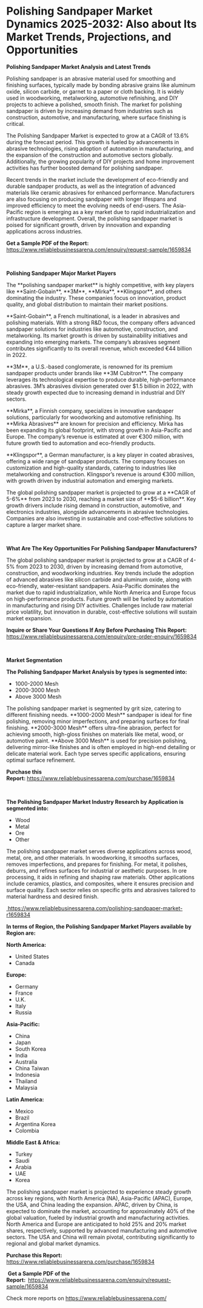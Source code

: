 <p><h1>Polishing Sandpaper Market Dynamics 2025-2032: Also about Its Market Trends, Projections, and Opportunities</h1></p><p><strong>Polishing Sandpaper Market Analysis and Latest Trends</strong></p>
<p><p>Polishing sandpaper is an abrasive material used for smoothing and finishing surfaces, typically made by bonding abrasive grains like aluminum oxide, silicon carbide, or garnet to a paper or cloth backing. It is widely used in woodworking, metalworking, automotive refinishing, and DIY projects to achieve a polished, smooth finish. The market for polishing sandpaper is driven by increasing demand from industries such as construction, automotive, and manufacturing, where surface finishing is critical.</p><p>The Polishing Sandpaper Market is expected to grow at a CAGR of 13.6% during the forecast period. This growth is fueled by advancements in abrasive technologies, rising adoption of automation in manufacturing, and the expansion of the construction and automotive sectors globally. Additionally, the growing popularity of DIY projects and home improvement activities has further boosted demand for polishing sandpaper.</p><p>Recent trends in the market include the development of eco-friendly and durable sandpaper products, as well as the integration of advanced materials like ceramic abrasives for enhanced performance. Manufacturers are also focusing on producing sandpaper with longer lifespans and improved efficiency to meet the evolving needs of end-users. The Asia-Pacific region is emerging as a key market due to rapid industrialization and infrastructure development. Overall, the polishing sandpaper market is poised for significant growth, driven by innovation and expanding applications across industries.</p></p>
<p><strong>Get a Sample PDF of the Report:&nbsp;</strong> <a href="https://www.reliablebusinessarena.com/enquiry/request-sample/1659834?utm_campaign=2208&utm_medium=2&utm_source=Github&utm_content=ia&utm_term=26012025&utm_id=polishing-sandpaper">https://www.reliablebusinessarena.com/enquiry/request-sample/1659834</a></p>
<p>&nbsp;</p>
<p><strong>Polishing Sandpaper Major Market Players</strong></p>
<p><p>The **polishing sandpaper market** is highly competitive, with key players like **Saint-Gobain**, **3M**, **Mirka**, **Klingspor**, and others dominating the industry. These companies focus on innovation, product quality, and global distribution to maintain their market positions.</p><p>**Saint-Gobain**, a French multinational, is a leader in abrasives and polishing materials. With a strong R&D focus, the company offers advanced sandpaper solutions for industries like automotive, construction, and metalworking. Its market growth is driven by sustainability initiatives and expanding into emerging markets. The company’s abrasives segment contributes significantly to its overall revenue, which exceeded €44 billion in 2022.</p><p>**3M**, a U.S.-based conglomerate, is renowned for its premium sandpaper products under brands like **3M Cubitron**. The company leverages its technological expertise to produce durable, high-performance abrasives. 3M’s abrasives division generated over $1.5 billion in 2022, with steady growth expected due to increasing demand in industrial and DIY sectors.</p><p>**Mirka**, a Finnish company, specializes in innovative sandpaper solutions, particularly for woodworking and automotive refinishing. Its **Mirka Abrasives** are known for precision and efficiency. Mirka has been expanding its global footprint, with strong growth in Asia-Pacific and Europe. The company’s revenue is estimated at over €300 million, with future growth tied to automation and eco-friendly products.</p><p>**Klingspor**, a German manufacturer, is a key player in coated abrasives, offering a wide range of sandpaper products. The company focuses on customization and high-quality standards, catering to industries like metalworking and construction. Klingspor’s revenue is around €300 million, with growth driven by industrial automation and emerging markets.</p><p>The global polishing sandpaper market is projected to grow at a **CAGR of 5-6%** from 2023 to 2030, reaching a market size of **$5-6 billion**. Key growth drivers include rising demand in construction, automotive, and electronics industries, alongside advancements in abrasive technologies. Companies are also investing in sustainable and cost-effective solutions to capture a larger market share.</p></p>
<p>&nbsp;</p>
<p><strong>What Are The Key Opportunities For Polishing Sandpaper Manufacturers?</strong></p>
<p><p>The global polishing sandpaper market is projected to grow at a CAGR of 4-5% from 2023 to 2030, driven by increasing demand from automotive, construction, and woodworking industries. Key trends include the adoption of advanced abrasives like silicon carbide and aluminum oxide, along with eco-friendly, water-resistant sandpapers. Asia-Pacific dominates the market due to rapid industrialization, while North America and Europe focus on high-performance products. Future growth will be fueled by automation in manufacturing and rising DIY activities. Challenges include raw material price volatility, but innovation in durable, cost-effective solutions will sustain market expansion.</p></p>
<p><strong>Inquire or Share Your Questions If Any Before Purchasing This Report:</strong> <a href="https://www.reliablebusinessarena.com/enquiry/pre-order-enquiry/1659834?utm_campaign=2208&utm_medium=2&utm_source=Github&utm_content=ia&utm_term=26012025&utm_id=polishing-sandpaper">https://www.reliablebusinessarena.com/enquiry/pre-order-enquiry/1659834</a></p>
<p>&nbsp;</p>
<p><strong>Market Segmentation</strong></p>
<p><strong>The Polishing Sandpaper Market Analysis by types is segmented into:</strong></p>
<p><ul><li>1000-2000 Mesh</li><li>2000-3000 Mesh</li><li>Above 3000 Mesh</li></ul></p>
<p><p>The polishing sandpaper market is segmented by grit size, catering to different finishing needs. **1000-2000 Mesh** sandpaper is ideal for fine polishing, removing minor imperfections, and preparing surfaces for final finishing. **2000-3000 Mesh** offers ultra-fine abrasion, perfect for achieving smooth, high-gloss finishes on materials like metal, wood, or automotive paint. **Above 3000 Mesh** is used for precision polishing, delivering mirror-like finishes and is often employed in high-end detailing or delicate material work. Each type serves specific applications, ensuring optimal surface refinement.</p></p>
<p><strong>Purchase this Report:&nbsp;</strong><a href="https://www.reliablebusinessarena.com/purchase/1659834?utm_campaign=2208&utm_medium=2&utm_source=Github&utm_content=ia&utm_term=26012025&utm_id=polishing-sandpaper">https://www.reliablebusinessarena.com/purchase/1659834</a></p>
<p>&nbsp;</p>
<p><strong>The Polishing Sandpaper Market Industry Research by Application is segmented into:</strong></p>
<p><ul><li>Wood</li><li>Metal</li><li>Ore</li><li>Other</li></ul></p>
<p><p>The polishing sandpaper market serves diverse applications across wood, metal, ore, and other materials. In woodworking, it smooths surfaces, removes imperfections, and prepares for finishing. For metal, it polishes, deburrs, and refines surfaces for industrial or aesthetic purposes. In ore processing, it aids in refining and shaping raw materials. Other applications include ceramics, plastics, and composites, where it ensures precision and surface quality. Each sector relies on specific grits and abrasives tailored to material hardness and desired finish.</p></p>
<p><a href="https://www.reliablebusinessarena.com/polishing-sandpaper-market-r1659834?utm_campaign=2208&utm_medium=2&utm_source=Github&utm_content=ia&utm_term=26012025&utm_id=polishing-sandpaper">&nbsp;https://www.reliablebusinessarena.com/polishing-sandpaper-market-r1659834</a></p>
<p><strong>In terms of Region, the Polishing Sandpaper Market Players available by Region are:</strong></p>
<p>
    <p> <strong> North America: </strong>
        <ul>
            <li>United States</li>
            <li>Canada</li>
        </ul>
        </p> 
    <p> <strong> Europe: </strong>
        <ul>
            <li>Germany</li>
            <li>France</li>
            <li>U.K.</li>
            <li>Italy</li>
            <li>Russia</li>
        </ul>
        </p> 
    <p> <strong> Asia-Pacific: </strong>
        <ul>
            <li>China</li>
            <li>Japan</li>
            <li>South Korea</li>
            <li>India</li>
            <li>Australia</li>
            <li>China Taiwan</li>
            <li>Indonesia</li>
            <li>Thailand</li>
            <li>Malaysia</li>
        </ul>
        </p> 
    <p> <strong> Latin America: </strong>
        <ul>
            <li>Mexico</li>
            <li>Brazil</li>
            <li>Argentina Korea</li>
            <li>Colombia</li>
        </ul>
        </p> 
    <p> <strong> Middle East & Africa: </strong>
        <ul>
            <li>Turkey</li>
            <li>Saudi</li>
            <li>Arabia</li>
            <li>UAE</li>
            <li>Korea</li>
        </ul>
    </p>
    </p>
<p><p>The polishing sandpaper market is projected to experience steady growth across key regions, with North America (NA), Asia-Pacific (APAC), Europe, the USA, and China leading the expansion. APAC, driven by China, is expected to dominate the market, accounting for approximately 40% of the global valuation, fueled by industrial growth and manufacturing activities. North America and Europe are anticipated to hold 25% and 20% market shares, respectively, supported by advanced manufacturing and automotive sectors. The USA and China will remain pivotal, contributing significantly to regional and global market dynamics.</p></p>
<p><strong>Purchase this Report: </strong><a href="https://www.reliablebusinessarena.com/purchase/1659834?utm_campaign=2208&utm_medium=2&utm_source=Github&utm_content=ia&utm_term=26012025&utm_id=polishing-sandpaper">https://www.reliablebusinessarena.com/purchase/1659834</a></p>
<p>&nbsp;<strong>Get a Sample PDF of the Report:&nbsp;&nbsp;</strong><a href="https://www.reliablebusinessarena.com/enquiry/request-sample/1659834?utm_campaign=2208&utm_medium=2&utm_source=Github&utm_content=ia&utm_term=26012025&utm_id=polishing-sandpaper">https://www.reliablebusinessarena.com/enquiry/request-sample/1659834</a></p>
<p><strong></strong></p>
<p>Check more reports on <a href="https://www.reliablebusinessarena.com/?utm_campaign=2208&utm_medium=2&utm_source=Github&utm_content=ia&utm_term=26012025&utm_id=polishing-sandpaper">https://www.reliablebusinessarena.com/</a></p>